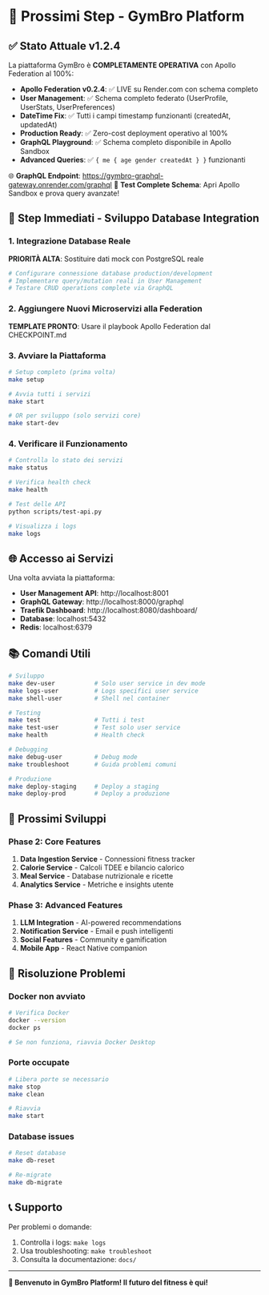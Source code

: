 # 🎯 Prossimi Step - GymBro Platform

## ✅ Stato Attuale v1.2.4
La piattaforma GymBro è **COMPLETAMENTE OPERATIVA** con Apollo Federation al 100%:

- **Apollo Federation v0.2.4**: ✅ LIVE su Render.com con schema completo
- **User Management**: ✅ Schema completo federato (UserProfile, UserStats, UserPreferences)  
- **DateTime Fix**: ✅ Tutti i campi timestamp funzionanti (createdAt, updatedAt)
- **Production Ready**: ✅ Zero-cost deployment operativo al 100%
- **GraphQL Playground**: ✅ Schema completo disponibile in Apollo Sandbox
- **Advanced Queries**: ✅ `{ me { age gender createdAt } }` funzionanti

🌐 **GraphQL Endpoint**: https://gymbro-graphql-gateway.onrender.com/graphql
🧪 **Test Complete Schema**: Apri Apollo Sandbox e prova query avanzate!

## 🚀 Step Immediati - Sviluppo Database Integration

### 1. Integrazione Database Reale
**PRIORITÀ ALTA**: Sostituire dati mock con PostgreSQL reale

```bash
# Configurare connessione database production/development
# Implementare query/mutation reali in User Management
# Testare CRUD operations complete via GraphQL
```

### 2. Aggiungere Nuovi Microservizi alla Federation
**TEMPLATE PRONTO**: Usare il playbook Apollo Federation dal CHECKPOINT.md

### 3. Avviare la Piattaforma
```bash
# Setup completo (prima volta)
make setup

# Avvia tutti i servizi
make start

# OR per sviluppo (solo servizi core)
make start-dev
```

### 4. Verificare il Funzionamento
```bash
# Controlla lo stato dei servizi
make status

# Verifica health check
make health

# Test delle API
python scripts/test-api.py

# Visualizza i logs
make logs
```

## 🌐 Accesso ai Servizi

Una volta avviata la piattaforma:

- **User Management API**: http://localhost:8001
- **GraphQL Gateway**: http://localhost:8000/graphql
- **Traefik Dashboard**: http://localhost:8080/dashboard/
- **Database**: localhost:5432
- **Redis**: localhost:6379

## 📚 Comandi Utili

```bash
# Sviluppo
make dev-user           # Solo user service in dev mode
make logs-user          # Logs specifici user service
make shell-user         # Shell nel container

# Testing
make test               # Tutti i test
make test-user          # Test solo user service
make health             # Health check

# Debugging
make debug-user         # Debug mode
make troubleshoot       # Guida problemi comuni

# Produzione
make deploy-staging     # Deploy a staging
make deploy-prod        # Deploy a produzione
```

## 🎯 Prossimi Sviluppi

### Phase 2: Core Features
1. **Data Ingestion Service** - Connessioni fitness tracker
2. **Calorie Service** - Calcoli TDEE e bilancio calorico
3. **Meal Service** - Database nutrizionale e ricette
4. **Analytics Service** - Metriche e insights utente

### Phase 3: Advanced Features
1. **LLM Integration** - AI-powered recommendations
2. **Notification Service** - Email e push intelligenti
3. **Social Features** - Community e gamification
4. **Mobile App** - React Native companion

## 🔧 Risoluzione Problemi

### Docker non avviato
```bash
# Verifica Docker
docker --version
docker ps

# Se non funziona, riavvia Docker Desktop
```

### Porte occupate
```bash
# Libera porte se necessario
make stop
make clean

# Riavvia
make start
```

### Database issues
```bash
# Reset database
make db-reset

# Re-migrate
make db-migrate
```

## 📞 Supporto

Per problemi o domande:
1. Controlla i logs: `make logs`
2. Usa troubleshooting: `make troubleshoot`
3. Consulta la documentazione: `docs/`

---

**🚀 Benvenuto in GymBro Platform! Il futuro del fitness è qui!**
